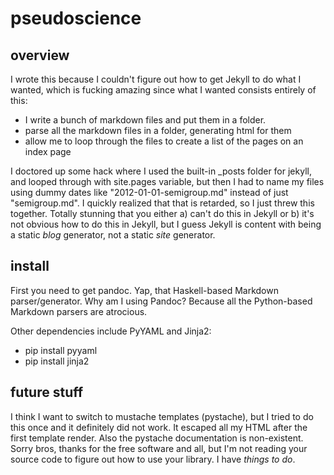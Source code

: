 pseudoscience
=======
overview
-----
I wrote this because I couldn't figure out how to get Jekyll to do what I wanted, which is fucking amazing since what I wanted consists entirely of this:

 - I write a bunch of markdown files and put them in a folder.
 - parse all the markdown files in a folder, generating html for them
 - allow me to loop through the files to create a list of the pages on an index page

I doctored up some hack where I used the built-in _posts folder for jekyll, and looped through with site.pages variable, but then I had to name my files using dummy dates like "2012-01-01-semigroup.md" instead of just "semigroup.md". I quickly realized that that is retarded, so I just threw this together. Totally stunning that you either a) can't do this in Jekyll or b) it's not obvious how to do this in Jekyll, but I guess Jekyll is content with being a static *blog* generator, not a static *site* generator.

install
-------
First you need to get pandoc. Yap, that Haskell-based Markdown parser/generator. Why am I using Pandoc? Because all the Python-based Markdown parsers are atrocious.

Other dependencies include PyYAML and Jinja2:

 - pip install pyyaml
 - pip install jinja2

 
future stuff
------------
I think I want to switch to mustache templates (pystache), but I tried to do this once and it definitely did not work. It escaped all my HTML after the first template render. Also the pystache documentation is non-existent. Sorry bros, thanks for the free software and all, but I'm not reading your source code to figure out how to use your library. I have *things to do*.
